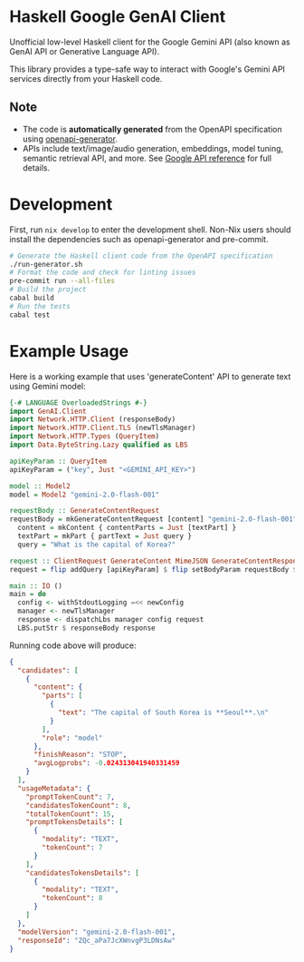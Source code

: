 # Haskell Google GenAI Client

Unofficial low-level Haskell client for the Google Gemini API (also known as GenAI API or Generative Language API).

This library provides a type-safe way to interact with Google's Gemini API services directly from your Haskell code.

## Note
- The code is **automatically generated** from the OpenAPI specification using [openapi-generator](https://openapi-generator.tech/).
- APIs include text/image/audio generation, embeddings, model tuning, semantic retrieval API, and more. See [Google API reference](https://ai.google.dev/api) for full details.


# Development

First, run `nix develop` to enter the development shell. Non-Nix users should install the dependencies such as openapi-generator and pre-commit.

```bash
# Generate the Haskell client code from the OpenAPI specification
./run-generator.sh
# Format the code and check for linting issues
pre-commit run --all-files
# Build the project
cabal build
# Run the tests
cabal test
```

# Example Usage

Here is a working example that uses 'generateContent' API to generate text using Gemini model:

```haskell
{-# LANGUAGE OverloadedStrings #-}
import GenAI.Client
import Network.HTTP.Client (responseBody)
import Network.HTTP.Client.TLS (newTlsManager)
import Network.HTTP.Types (QueryItem)
import Data.ByteString.Lazy qualified as LBS

apiKeyParam :: QueryItem
apiKeyParam = ("key", Just "<GEMINI_API_KEY>")

model :: Model2
model = Model2 "gemini-2.0-flash-001"

requestBody :: GenerateContentRequest
requestBody = mkGenerateContentRequest [content] "gemini-2.0-flash-001" where
  content = mkContent { contentParts = Just [textPart] }
  textPart = mkPart { partText = Just query }
  query = "What is the capital of Korea?"

request :: ClientRequest GenerateContent MimeJSON GenerateContentResponse MimeJSON
request = flip addQuery [apiKeyParam] $ flip setBodyParam requestBody $ generateContent model

main :: IO ()
main = do
  config <- withStdoutLogging =<< newConfig
  manager <- newTlsManager
  response <- dispatchLbs manager config request
  LBS.putStr $ responseBody response
```

Running code above will produce:
```json
{
  "candidates": [
    {
      "content": {
        "parts": [
          {
            "text": "The capital of South Korea is **Seoul**.\n"
          }
        ],
        "role": "model"
      },
      "finishReason": "STOP",
      "avgLogprobs": -0.024313041940331459
    }
  ],
  "usageMetadata": {
    "promptTokenCount": 7,
    "candidatesTokenCount": 8,
    "totalTokenCount": 15,
    "promptTokensDetails": [
      {
        "modality": "TEXT",
        "tokenCount": 7
      }
    ],
    "candidatesTokensDetails": [
      {
        "modality": "TEXT",
        "tokenCount": 8
      }
    ]
  },
  "modelVersion": "gemini-2.0-flash-001",
  "responseId": "ZQc_aPa7JcXWnvgP3LDNsAw"
}
```